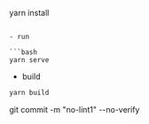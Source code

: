 yarn install

````

- run

```bash
yarn serve
````

- build

```bash
yarn build
```

git commit -m "no-lint1" --no-verify
